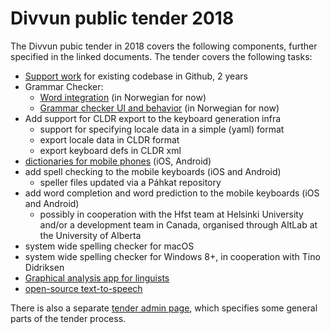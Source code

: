 # Divvun public tender 2018

The Divvun pubic tender in 2018 covers the following components, further
specified in the linked documents. The tender covers the following tasks:

* [Support work](SupportWork.md) for existing codebase in Github, 2 years
* Grammar Checker:
    * [Word integration](Word-integrering.md) (in Norwegian for now)
    * [Grammar checker UI and behavior](Spesifikasjon.md) (in Norwegian for now)
* Add support for CLDR export to the keyboard generation infra
    * support for specifying locale data in a simple (yaml) format
    * export locale data in CLDR format
    * export keyboard defs in CLDR xml
* [dictionaries for mobile phones](MobileDictionaries.md) (iOS, Android)
* add spell checking to the mobile keyboards (iOS and Android)
    * speller files updated via a Páhkat repository
* add word completion and word prediction to the mobile keyboards (iOS and Android)
    * possibly in cooperation with the Hfst team at Helsinki University and/or a
      development team in Canada, organised through AltLab at the University of Alberta
* system wide spelling checker for macOS
* system wide spelling checker for Windows 8+, in cooperation with Tino Didriksen
* [Graphical analysis app for linguists](GUITextAnalyser.md)
* [open-source text-to-speech](OpenSourceTSS.md)

There is also a separate [tender admin page](TenderAdmin.md), which specifies
some general parts of the tender process.
